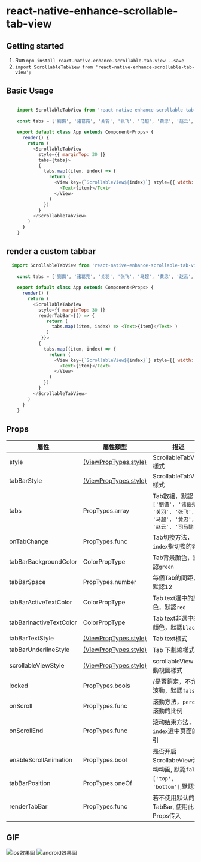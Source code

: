 
# react-native-enhance-scrollable-tab-view

## Getting started

 1. Run `npm install react-native-enhance-scrollable-tab-view --save`
 2. `import ScrollableTabView from 'react-native-enhance-scrollable-tab-view';`

## Basic Usage
```javascript

	import ScrollableTabView from 'react-native-enhance-scrollable-tab-view';
	
	const tabs = ['劉備', '诸葛亮', '关羽', '张飞', '马超', '黄忠', '赵云', '司马懿', '許褚'];
	
	export default class App extends Component<Props> {
	  render() {
	    return (
	      <ScrollableTabView
	        style={{ marginTop: 30 }}
	        tabs={tabs}>
	        {
	          tabs.map((item, index) => {
	            return (
	              <View key={`ScrollableView${index}`} style={{ width: PixelRatio.get('window').width, backgroundColor: getRandomColor(), justifyContent: 'center', alignItems: 'center' }}>
	                <Text>{item}</Text>
	              </View>
	            )
	          })
	        }
	      </ScrollableTabView>
	    )
	  }
	}
```

## render a custom tabbar

```javascript
  import ScrollableTabView from 'react-native-enhance-scrollable-tab-view';
	
	const tabs = ['劉備', '诸葛亮', '关羽', '张飞', '马超', '黄忠', '赵云', '司马懿', '許褚'];
	
	export default class App extends Component<Props> {
	  render() {
	    return (
	      <ScrollableTabView
	        style={{ marginTop: 30 }}
	        renderTabBar={() => {
		       return (
		         tabs.map((item, index) => <Text>{item}</Text> )
		       )
		     }}>
	        {
	          tabs.map((item, index) => {
	            return (
	              <View key={`ScrollableView${index}`} style={{ width: PixelRatio.get('window').width, backgroundColor: getRandomColor(), justifyContent: 'center', alignItems: 'center' }}>
	                <Text>{item}</Text>
	              </View>
	            )
	          })
	        }
	      </ScrollableTabView>
	    )
	  }
	}
```

## Props

屬性|屬性類型|描述|
---|-------|---|
style|[(ViewPropTypes.style)](https://facebook.github.io/react-native/docs/view.html#style)|ScrollableTabView樣式|
tabBarStyle|[(ViewPropTypes.style)](https://facebook.github.io/react-native/docs/view.html#style)|ScrollableTabView樣式|
tabs|PropTypes.array|Tab數組，默認`['劉備', '诸葛亮', '关羽', '张飞', '马超', '黄忠', '赵云', '司马懿']`|
onTabChange|PropTypes.func|Tab切換方法，`index`指切換的索引|
tabBarBackgroundColor|ColorPropType|Tab背景顏色，默認`green`|
tabBarSpace|PropTypes.number|每個Tab的間距，默認12|
tabBarActiveTextColor|ColorPropType|Tab text選中的顏色，默認`red`|
tabBarInactiveTextColor |ColorPropType|Tab text非選中的顏色，默認`black`|
tabBarTextStyle|[(ViewPropTypes.style)](https://facebook.github.io/react-native/docs/view.html#style)|Tab text樣式|
tabBarUnderlineStyle|[(ViewPropTypes.style)](https://facebook.github.io/react-native/docs/view.html#style)|Tab 下劃線樣式|
scrollableViewStyle|[(ViewPropTypes.style)](https://facebook.github.io/react-native/docs/view.html#style)|scrollableView 滾動視圖樣式|
locked|PropTypes.bools|/是否鎖定，不允許滾動，默認`false`|
onScroll|PropTypes.func|滾動方法，`percent`滾動的比例|
onScrollEnd|PropTypes.func|滚动结束方法，`index`選中页面的索引|
enableScrollAnimation|PropTypes.bool|是否开启ScrollabeView滚动动画, 默認`false`|
tabBarPosition|PropTypes.oneOf|`['top', 'bottom']`,默認`top`|
renderTabBar|PropTypes.func|若不使用默认的TabBar, 使用此Props传入



## GIF
![ios效果圖](https://github.com/TryImpossible/react-native-enhance-scrollable-tab-view/blob/master/example/demo/scrollable-tab-view-ios.gif?raw=true)
![android效果圖](https://github.com/TryImpossible/react-native-enhance-scrollable-tab-view/blob/master/example/demo/scrollable-tab-view-android.gif?raw=true)
